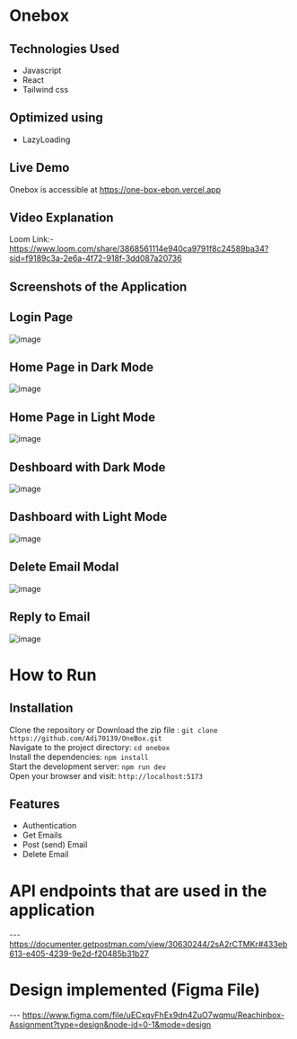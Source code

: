 # Onebox

## Technologies Used 
  - Javascript
  - React
  - Tailwind css

## Optimized using

   - LazyLoading

## Live Demo

Onebox is accessible at https://one-box-ebon.vercel.app

## Video Explanation

Loom Link:- https://www.loom.com/share/3868561114e940ca9791f8c24589ba34?sid=f9189c3a-2e6a-4f72-918f-3dd087a20736

## Screenshots of the Application
## Login Page

![image](https://github.com/user-attachments/assets/5f0514c6-22b0-445d-83eb-1774e215373f)

## Home Page in Dark Mode

![image](https://github.com/user-attachments/assets/62371b0b-27ec-4681-84a9-f0fc471c9501)

## Home Page in Light Mode

![image](https://github.com/user-attachments/assets/a27533fc-56ef-4ef8-bbb5-d1e6323626e7)

## Deshboard with Dark Mode

 ![image](https://github.com/user-attachments/assets/e8433754-c070-4326-97bc-279421892cf7)

## Dashboard with Light Mode

![image](https://github.com/user-attachments/assets/ae93c1b6-fa50-40f4-9abe-c14bece06650)

## Delete Email Modal

![image](https://github.com/user-attachments/assets/e177ae3b-7fc0-4052-a41c-c8149a5a56d0)

## Reply to Email

![image](https://github.com/user-attachments/assets/0fd7562d-a79d-4e2e-b4ba-871a85f307b6)


 # How to Run <br/>
 
   <h2>Installation</h2>
   
   Clone the repository or Download the zip file :  ``` git clone https://github.com/Adi70139/OneBox.git ``` <br/>
   Navigate to the project directory:   ``` cd onebox ``` <br/>
   Install the dependencies:   ``` npm install ``` <br/>
   Start the development server:   ``` npm run dev ``` <br/>
   Open your browser and visit:   ``` http://localhost:5173 ``` <br/>
   
   ## Features 
   
  - Authentication
  - Get Emails
  - Post (send) Email
  - Delete Email

# API endpoints that are used in the application 
  --- https://documenter.getpostman.com/view/30630244/2sA2rCTMKr#433eb613-e405-4239-9e2d-f20485b31b27

# Design implemented (Figma File)
  --- https://www.figma.com/file/uECxqvFhEx9dn4ZuO7wqmu/Reachinbox-Assignment?type=design&node-id=0-1&mode=design
